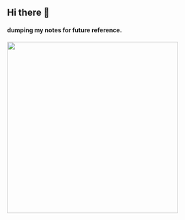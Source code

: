 ## Hi there 👋

#### dumping my notes for future reference.   

  <img align="left" width="400" src="http://uploads.disquscdn.com/images/b92b3b9c5f8886cf358a0e700dab6054f37bbc5868900f17160aa41677cbc9fe.gif">
